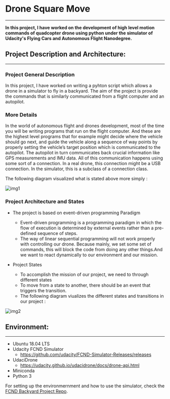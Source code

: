 # **Drone Square Move**
---

**In this project, I have worked on the development of high level motion commands of quadcopter drone using python under the simulator of Udacity's Flying Cars and Autonomous Flight Nanodegree.**

## Project Description and Architecture:
---
### Project General Description
In this project, I have worked on writing a pyhton script which allows a drone in a simulator to fly in a backyard.
The aim of the project is provide the commands that is similarly communicated from a flight computer and an autopilot. 

### More Details
In the world of autonomous flight and drones development, most of the time you will be writing programs that run on the flight computer. And these are the highest level programs that for example might decide where the vehicle should go next, and guide the vehicle along a sequence of way points by properly setting the vehicle’s target position which is communicated to the autopilot.
The autopilot in turn communicates back crucial information like GPS measurements and IMU data.
All of this communication happens using some sort of a connection. In a real drone, this connection might be a USB connection. In the simulator, this is a subclass of a connection class.

The following diagram visualized what is stated above more simply :

![img1](https://i.imgur.com/CaK6TpW.png)


### Project Architecture and States
- The project is based on event-driven programming Paradigm
   - Event-driven programming is a programming paradigm in which the flow of execution is determined by external events rather than a pre-defined sequence of steps.
   - The way of linear sequential programming will not work properly with controlling our drone.
Because mainly, we set some set of commands, this will block the code from doing any other things.And we want to react dynamically to our environment and our mission.

- Project States
   -  To accomplish the mission of our project, we need to through different states
   -  To move from a state to another, there should be an event that triggers the transition.
   -  The following diagram viualizes the different states and transitions in our project :

![img2](https://i.imgur.com/AyzVdxL.png)

## Environment:
---
* Ubuntu 18.04 LTS
* Udacity FCND Simulator
   * https://github.com/udacity/FCND-Simulator-Releases/releases
* UdaciDrone
   * https://udacity.github.io/udacidrone/docs/drone-api.html
* Miniconda
* Python 3

For setting up the environmernment and how to use the simulator, check the [FCND Backyard Project Repo](https://github.com/udacity/FCND-Backyard-Flyer).

